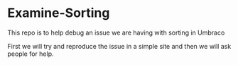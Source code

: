 # Examine-Sorting

This repo is to help debug an issue we are having with sorting in Umbraco

First we will try and reproduce the issue in a simple site and then we will ask people for help.
